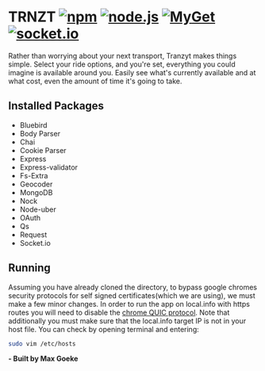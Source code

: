 # TRNZT [![npm](https://img.shields.io/npm/v/npm.svg)](https://github.com/4ked/TRNZT) [![node.js](https://img.shields.io/badge/node.js-v6.0.0-orange.svg)](https://github.com/4ked/TRNZT) [![MyGet](https://img.shields.io/myget/mongodb/v/MongoDB.Driver.Core.svg)](https://github.com/4ked/TRNZT) [![socket.io](https://img.shields.io/badge/socket.io-v1.7.3-green.svg)](https://github.com/4ked/TRNZT)

Rather than worrying about your next transport, Tranzyt makes things simple. Select your ride options, and you're set, everything you could imagine is available around you. Easily see what's currently available and at what cost, even the amount of time it's going to take.

Installed Packages
------------

- Bluebird
- Body Parser
- Chai
- Cookie Parser
- Express
- Express-validator
- Fs-Extra
- Geocoder
- MongoDB
- Nock
- Node-uber
- OAuth
- Qs
- Request
- Socket.io

Running
------------
Assuming you have already cloned the directory, to bypass google chromes security protocols for self signed certificates(which we are using), we must make a few minor changes. In order to run the app on local.info with https routes you will need to disable the [chrome QUIC protocol](chrome://flags/#enable-quic). Note that additionally you must make sure that the local.info target IP is not in your host file. You can check by opening terminal and entering:
```sh
sudo vim /etc/hosts 
```


**- Built by Max Goeke**